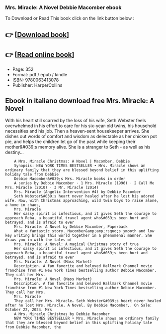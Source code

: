 ### Mrs. Miracle: A Novel Debbie Macomber ebook

To Download or Read This book click on the link button below :

## 👉  [**[Download book](http://ebooksharez.info/download.php?group=book&from=github.com&id=719871&lnk=1065 "Download book")**]

## 👉  [**[Read online book](http://ebooksharez.info/download.php?group=book&from=github.com&id=719871&lnk=1065 "Read online book")**]


* Page: 352
* Format: pdf / epub / kindle
* ISBN: 9780063413078
* Publisher: HarperCollins



## Ebook in italiano download free Mrs. Miracle: A Novel



With his heart still scarred by the loss of his wife, Seth Webster feels overwhelmed in his effort to care for his six-year-old twins, his household necessities and his job. Then a heaven-sent housekeeper arrives. She dishes out words of comfort and wisdom as delectable as her chicken pot pie, and helps the children let go of the past while keeping their mother&amp;#039;s memory alive. She is a stranger to Seth - as well as his destiny...


        A Mrs. Miracle Christmas: A Novel | Macomber, Debbie
        Synopsis: NEW YORK TIMES BESTSELLER • Mrs. Miracle shows an ordinary family that they are blessed beyond belief in this uplifting holiday tale from Debbie 
        Debbie Macomber&#039;s Mrs. Miracle books in order
        A series by Debbie Macomber · 1 Mrs. Miracle (1996) · 2 Call Me Mrs. Miracle (2010) · 3 Mr. Miracle (2014)
        Mrs. Miracle (Angelic Intervention #4) by Debbie Macomber
        Seth Webster&#039;s heart never healed after he lost his adored wife. Now, with Christmas approaching, wild twin boys to raise alone, a home in chaos, 
        Mrs. Miracle
        Her sassy spirit is infectious, and it gives Seth the courage to approach Reba, a beautiful travel agent who&#039;s been hurt and betrayed, and is afraid to ever 
        Mrs. Miracle: A Novel by Debbie Macomber, Paperback
        What a fantastic story. Macomber&amp;amp;rsquo;s smooth and low key writing brings this world together in a phenomenal manner. She draws you in with the tales of 
        Mrs. Miracle: A Novel: A magical Christmas story of true
        Her sassy spirit is infectious, and it gives Seth the courage to approach Reba, a beautiful travel agent who&#039;s been hurt and betrayed, and is afraid to ever 
        Mrs. Miracle: A Novel (Mass Market)
        Description. A fan favorite and beloved Hallmark Channel movie franchise from #1 New York Times bestselling author Debbie Macomber. They call her Mrs.
        Mrs. Miracle: A Novel (Mass Market)
        Description. A fan favorite and beloved Hallmark Channel movie franchise from #1 New York Times bestselling author Debbie Macomber. They call her Mrs.
        Mrs. Miracle
        They call her Mrs. Miracle… Seth Webster&#039;s heart never healed after he lost Mrs. Miracle. A Novel. By Debbie Macomber,. On Sale: October 22, 2024. Mrs 
        A Mrs. Miracle Christmas by Debbie Macomber
        NEW YORK TIMES BESTSELLER • Mrs. Miracle shows an ordinary family that they are blessed beyond belief in this uplifting holiday tale from Debbie Macomber, the 
    




